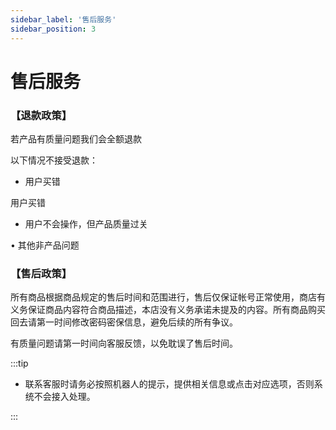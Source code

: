 ```yaml
---
sidebar_label: '售后服务'
sidebar_position: 3
---
```


# 售后服务

### 【退款政策】

若产品有质量问题我们会全额退款

以下情况不接受退款：

 - 用户买错

用户买错

 - 用户不会操作，但产品质量过关

• 其他非产品问题

### 【售后政策】

所有商品根据商品规定的售后时间和范围进行，售后仅保证帐号正常使用，商店有义务保证商品内容符合商品描述，本店没有义务承诺未提及的内容。所有商品购买回去请第一时间修改密码密保信息，避免后续的所有争议。

有质量问题请第一时间向客服反馈，以免耽误了售后时间。

:::tip  
  

 - 联系客服时请务必按照机器人的提示，提供相关信息或点击对应选项，否则系统不会接入处理。
   
   
:::
<!--stackedit_data:
eyJoaXN0b3J5IjpbLTE1MTgyMzM5MDksLTI4MTg1NTAxXX0=
-->